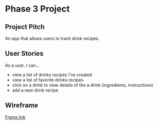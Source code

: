 # Phase 3 Project

## Project Pitch
An app that allows users to track drink recipes.

## User Stories
As a user, I can…
* view a list of drinks recipes I've created
* view a list of favorite drinks recipes
* click on a drink to view details of the a drink (ingredients, instructions)
* add a new drink recipe

## Wireframe
[Figma link](https://www.figma.com/file/xKdwfcEcOJmsbMvcapZ6W9/Phase-3-Project-Wireframe?node-id=0%3A1&t=JqQO5xGm1Pwf8g7L-1)
